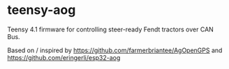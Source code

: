 # teensy-aog
Teensy 4.1 firmware for controlling steer-ready Fendt tractors over CAN Bus.

Based on / inspired by https://github.com/farmerbriantee/AgOpenGPS and https://github.com/eringerli/esp32-aog
